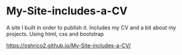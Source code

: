 # My-Site-includes-a-CV
A site I built in order to publish it. Includes my CV and a bit about my projects. Using html, css and bootstrap


https://oshrico2.github.io/My-Site-includes-a-CV/
